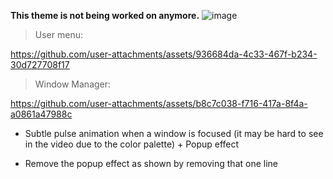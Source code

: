 **This theme is not being worked on anymore.**
![image](https://github.com/user-attachments/assets/afc64a75-ccf1-48d6-a70b-f1fa012d6ccd)

> User menu:

https://github.com/user-attachments/assets/936684da-4c33-467f-b234-30d727708f17

> Window Manager:

https://github.com/user-attachments/assets/b8c7c038-f716-417a-8f4a-a0861a47988c

- Subtle pulse animation when a window is focused (it may be hard to see in the video due to the color palette) + Popup effect

- Remove the popup effect as shown by removing that one line